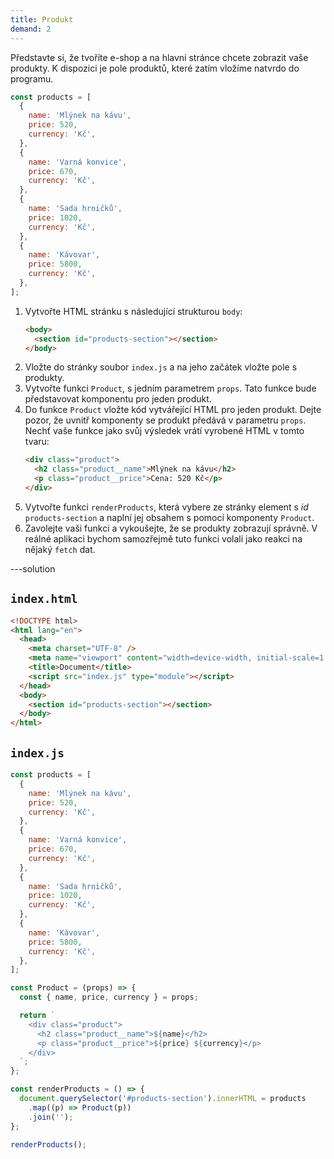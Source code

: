```yaml
---
title: Produkt
demand: 2
---
```


Představte si, že tvoříte e-shop a na hlavní stránce chcete zobrazit vaše produkty. K dispozici je pole produktů, které zatím vložíme natvrdo do programu.

```js
const products = [
  {
    name: 'Mlýnek na kávu',
    price: 520,
    currency: 'Kč',
  },
  {
    name: 'Varná konvice',
    price: 670,
    currency: 'Kč',
  },
  {
    name: 'Sada hrničků',
    price: 1020,
    currency: 'Kč',
  },
  {
    name: 'Kávovar',
    price: 5800,
    currency: 'Kč',
  },
];
```

1. Vytvořte HTML stránku s následující strukturou `body`:
   ```html
   <body>
     <section id="products-section"></section>
   </body>
   ```
1. Vložte do stránky soubor `index.js` a na jeho začátek vložte pole s produkty.
1. Vytvořte funkci `Product`, s jedním parametrem `props`. Tato funkce bude představovat komponentu pro jeden produkt.
1. Do funkce `Product` vložte kód vytvářející HTML pro jeden produkt. Dejte pozor, že uvnitř komponenty se produkt předává v parametru `props`. Nechť vaše funkce jako svůj výsledek vrátí vyrobené HTML v tomto tvaru:
   ```html
   <div class="product">
     <h2 class="product__name">Mlýnek na kávu</h2>
     <p class="product__price">Cena: 520 Kč</p>
   </div>
   ```
1. Vytvořte funkci `renderProducts`, která vybere ze stránky element s _id_ `products-section` a naplní jej obsahem s pomocí komponenty `Product`.
1. Zavolejte vaši funkci a vykoušejte, že se produkty zobrazují správně. V reálné aplikaci bychom samozřejmě tuto funkci volali jako reakci na nějaký `fetch` dat.

---solution

## `index.html`

```html
<!DOCTYPE html>
<html lang="en">
  <head>
    <meta charset="UTF-8" />
    <meta name="viewport" content="width=device-width, initial-scale=1.0" />
    <title>Document</title>
    <script src="index.js" type="module"></script>
  </head>
  <body>
    <section id="products-section"></section>
  </body>
</html>
```

## `index.js`

```js
const products = [
  {
    name: 'Mlýnek na kávu',
    price: 520,
    currency: 'Kč',
  },
  {
    name: 'Varná konvice',
    price: 670,
    currency: 'Kč',
  },
  {
    name: 'Sada hrničků',
    price: 1020,
    currency: 'Kč',
  },
  {
    name: 'Kávovar',
    price: 5800,
    currency: 'Kč',
  },
];

const Product = (props) => {
  const { name, price, currency } = props;

  return `
    <div class="product">
      <h2 class="product__name">${name}</h2>
      <p class="product__price">${price} ${currency}</p>
    </div>
  `;
};

const renderProducts = () => {
  document.querySelector('#products-section').innerHTML = products
    .map((p) => Product(p))
    .join('');
};

renderProducts();
```

